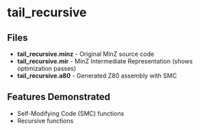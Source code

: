 # tail_recursive

## Files
- **tail_recursive.minz** - Original MinZ source code
- **tail_recursive.mir** - MinZ Intermediate Representation (shows optimization passes)
- **tail_recursive.a80** - Generated Z80 assembly with SMC

## Features Demonstrated
- Self-Modifying Code (SMC) functions
- Recursive functions
